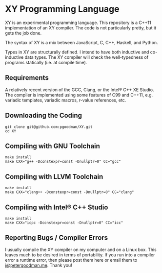 XY Programming Language
=======================

XY is an experimental programming language. This repository is a C++11 implementation of an XY compiler. The code is not particularly pretty, but it gets the job done.

The syntax of XY is a mix between JavaScript, C, C++, Haskell, and Python.

Types in XY are structurally defined. I intend to have both inductive and co-inductive data types. The XY compiler will check the well-typedness of programs statically (i.e. at compile time).

Requirements
------------
A relatively recent version of the GCC, Clang, or the Intel&reg; C++ XE Studio. The compiler is implemented using some features of C99 and C++11, e.g. variadic templates, variadic macros, r-value references, etc.

Downloading the Coding
----------------------

    git clone git@github.com:pgoodman/XY.git
    cd XY


Compiling with GNU Toolchain
----------------------------
    
    make install
    make CXX="g++ -Dconstexpr=const -Dnullptr=0" CC="gcc"


Compiling with LLVM Toolchain
-----------------------------

    make install
    make CXX="clang++ -Dconstexpr=const -Dnullptr=0" CC="clang"

Compiling with Intel&reg; C++ Studio
------------------------------------

    make install
    make CXX="icpc -Dconstexpr=const -Dnullptr=0" CC="icc"

Reporting Bugs / Compiler Errors
--------------------------------

I usually compile the XY compiler on my computer and on a Linux box. This leaves much to be desired in terms of portability. If you run into a compiler error a runtime error, then please post them here or email them to i@petergoodman.me. Thank you!
